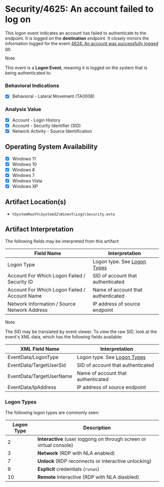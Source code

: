 # Security/4625: An account failed to log on 
This logon event indicates an account has failed to authenticate to the endpoint. It is logged on the **destination** endpoint. It closely mirrors the information logged for the event [4624: An account was successfully logged on](/account/evtx-4624-successful-logon.md).

> [!NOTE]
> This event is a **Logon Event**, meaning it is logged on the system that is being authenticated to. 

### Behavioral Indications
 - [x] Behavioral - Lateral Movement (TA0008)

### Analysis Value
 - [x] Account - Login History
 - [x] Account - Security Identifier (SID)
 - [x] Network Activity - Source Identification

## Operating System Availability
 - [x] Windows 11
 - [x] Windows 10
 - [x] Windows 8
 - [x] Windows 7
 - [x] Windows Vista
 - [x] Windows XP

## Artifact Location(s)
- `%SystemRoot%\System32\Winevt\Logs\Security.evtx`

## Artifact Interpretation
The following fields may be interpreted from this artifact:

| Field Name | Interpretation |
| - | - |
| Logon Type | Logon type. See [Logon Types](#logon-types) |
| Account For Which Logon Failed / Security ID | SID of account that authenticated |
| Account For Which Logon Failed / Account Name | Name of account that authenticated |
| Network Information / Source Network Address | IP address of source endpoint |

> [!NOTE]
> The SID may be translated by event viewer. To view the raw SID, look at the event's XML data, which has the following fields available:

| XML Field Name | Interpretation |
| - | - |
| EventData/LogonType | Logon type. See [Logon Types](#logon-types) |
| EventData/TargetUserSid | SID of account that authenticated |
| EventData/TargetUserName | Name of account that authenticated |
| EventData/IpAddress | IP address of source endpoint |

### Logon Types
The following logon types are commonly seen:

| Logon Type | Description |
| - | - |
| 2 | **Interactive** (user loggong on through screen or virtual console) |
| 3 | **Network** (RDP with NLA enabled) |
| 7 | **Unlock** (RDP reconnects or interactive unlocking) |
| 9 | **Explicit** credentials (`runas`) |
| 10 | **Remote** Interactive (RDP with NLA diasbled) |